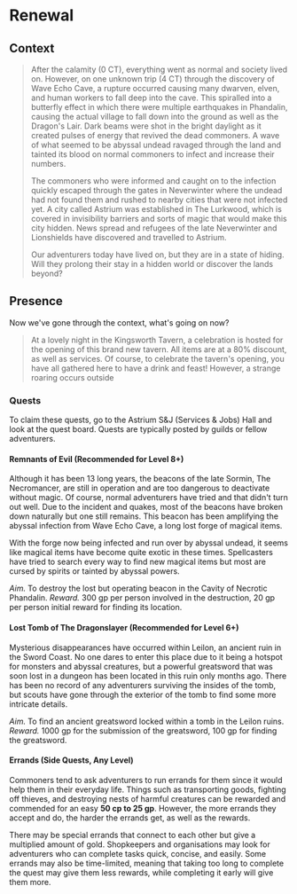 # Renewal
## Context
> After the calamity (0 CT), everything went as normal and society lived on. However, on one unknown trip (4 CT) through the discovery of Wave Echo Cave, a rupture occurred causing many dwarven, elven, and human workers to fall deep into the cave. This spiralled into a butterfly effect in which there were multiple earthquakes in Phandalin, causing the actual village to fall down into the ground as well as the Dragon's Lair. Dark beams were shot in the bright daylight as it created pulses of energy that revived the dead commoners. A wave of what seemed to be abyssal undead ravaged through the land and tainted its blood on normal commoners to infect and increase their numbers.
> 
> The commoners who were informed and caught on to the infection quickly escaped through the gates in Neverwinter where the undead had not found them and rushed to nearby cities that were not infected yet. A city called Astrium was established in The Lurkwood, which is covered in invisibility barriers and sorts of magic that would make this city hidden. News spread and refugees of the late Neverwinter and Lionshields have discovered and travelled to Astrium.
> 
> Our adventurers today have lived on, but they are in a state of hiding. Will they prolong their stay in a hidden world or discover the lands beyond?

## Presence
Now we've gone through the context, what's going on now?

> At a lovely night in the Kingsworth Tavern, a celebration is hosted for the opening of this brand new tavern. All items are at a 80% discount, as well as services. Of course, to celebrate the tavern's opening, you have all gathered here to have a drink and feast! However, a strange roaring occurs outside

### Quests
To claim these quests, go to the Astrium S&J (Services & Jobs) Hall and look at the quest board. Quests are typically posted by guilds or fellow adventurers.
#### Remnants of Evil (Recommended for Level 8+)
Although it has been 13 long years, the beacons of the late Sormin, The Necromancer, are still in operation and are too dangerous to deactivate without magic. Of course, normal adventurers have tried and that didn't turn out well. Due to the incident and quakes, most of the beacons have broken down naturally but one still remains. This beacon has been amplifying the abyssal infection from Wave Echo Cave, a long lost forge of magical items.

With the forge now being infected and run over by abyssal undead, it seems like magical items have become quite exotic in these times. Spellcasters have tried to search every way to find new magical items but most are cursed by spirits or tainted by abyssal powers.

*Aim.* To destroy the lost but operating beacon in the Cavity of Necrotic Phandalin.
*Reward.* 300 gp per person involved in the destruction, 20 gp per person initial reward for finding its location.

#### Lost Tomb of The Dragonslayer (Recommended for Level 6+)
Mysterious disappearances have occurred within Leilon, an ancient ruin in the Sword Coast. No one dares to enter this place due to it being a hotspot for monsters and abyssal creatures, but a powerful greatsword that was soon lost in a dungeon has been located in this ruin only months ago. There has been no record of any adventurers surviving the insides of the tomb, but scouts have gone through the exterior of the tomb to find some more intricate details.

*Aim.* To find an ancient greatsword locked within a tomb in the Leilon ruins.
*Reward.* 1000 gp for the submission of the greatsword, 100 gp for finding the greatsword.

#### Errands (Side Quests, Any Level)
Commoners tend to ask adventurers to run errands for them since it would help them in their everyday life. Things such as transporting goods, fighting off thieves, and destroying nests of harmful creatures can be rewarded and commended for an easy **50 cp to 25 gp**. However, the more errands they accept and do, the harder the errands get, as well as the rewards.

There may be special errands that connect to each other but give a multiplied amount of gold. Shopkeepers and organisations may look for adventurers who can complete tasks quick, concise, and easily. Some errands may also be time-limited, meaning that taking too long to complete the quest may give them less rewards, while completing it early will give them more.